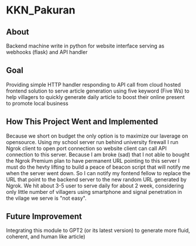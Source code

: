 # KKN_Pakuran
## About
Backend machine write in python for website interface serving as webhooks (flask) and API handler

## Goal 
Providing simple HTTP handler responding to API call from cloud hosted frontend solution to serve article generation using five keyword (Five Ws) to help villagers to quickly generate daily article to boost their online present to promote local business

## How This Project Went and Implemented
Because we short on budget the only option is to maximize our laverage on opensource. Using my school server run behind university firewall I run Ngrok client to open port connection so website client can call API connection to this server. Because I am broke (sad) that I not able to bought the Ngrok Premium plan to have permanent URL pointing to this server I must do the hevty lifting to build a peace of beacon script that will notify me when the server went down. So I can  notify my fontend fellow to replace the URL that point to the backend server to the new random URL generated by Ngrok. We hit about 3-5 user to serve daily for about 2 week, considering only little number of villagers using smartphone and signal penetration in the vilage we serve is "not easy".

## Future Improvement
Integrating this module to GPT2 (or its latest version) to generate more fluid, coherent, and human like article)
